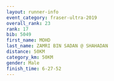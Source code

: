 ```yaml
---
layout: runner-info 
event_category: fraser-ultra-2019 
overall_rank: 23
rank: 17
bib: 5049
first_name: MOHD
last_name: ZAMRI BIN SADAN @ SHAHADAN
distance: 50KM
category_km: 50KM
gender: Male
finish_time: 6-27-52
---
```

